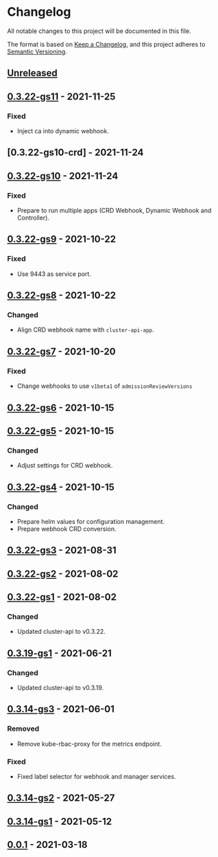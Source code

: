 # Changelog

All notable changes to this project will be documented in this file.

The format is based on [Keep a Changelog](https://keepachangelog.com/en/1.0.0/),
and this project adheres to [Semantic Versioning](https://semver.org/spec/v2.0.0.html).

## [Unreleased]

## [0.3.22-gs11] - 2021-11-25

### Fixed

- Inject ca into dynamic webhook.

## [0.3.22-gs10-crd] - 2021-11-24

## [0.3.22-gs10] - 2021-11-24

### Fixed

- Prepare to run multiple apps (CRD Webhook, Dynamic Webhook and Controller).

## [0.3.22-gs9] - 2021-10-22

### Fixed

- Use 9443 as service port.

## [0.3.22-gs8] - 2021-10-22

### Changed

- Align CRD webhook name with `cluster-api-app`.

## [0.3.22-gs7] - 2021-10-20

### Fixed

- Change webhooks to use `v1beta1` of `admissionReviewVersions`

## [0.3.22-gs6] - 2021-10-15

## [0.3.22-gs5] - 2021-10-15

### Changed

- Adjust settings for CRD webhook.

## [0.3.22-gs4] - 2021-10-15

### Changed

- Prepare helm values for configuration management.
- Prepare webhook CRD conversion.

## [0.3.22-gs3] - 2021-08-31

## [0.3.22-gs2] - 2021-08-02

## [0.3.22-gs1] - 2021-08-02

### Changed

- Updated cluster-api to v0.3.22.

## [0.3.19-gs1] - 2021-06-21

### Changed

- Updated cluster-api to v0.3.19.

## [0.3.14-gs3] - 2021-06-01

### Removed

- Remove kube-rbac-proxy for the metrics endpoint.

### Fixed

- Fixed label selector for webhook and manager services.

## [0.3.14-gs2] - 2021-05-27

## [0.3.14-gs1] - 2021-05-12

## [0.0.1] - 2021-03-18

[Unreleased]: https://github.com/giantswarm/cluster-api-control-plane-app/compare/v0.3.22-gs11...HEAD
[0.3.22-gs11]: https://github.com/giantswarm/cluster-api-control-plane-app/compare/v0.3.22-gs10...v0.3.22-gs11
[0.3.22-gs10]: https://github.com/giantswarm/cluster-api-control-plane-app/compare/v0.3.22-gs9...v0.3.22-gs10
[0.3.22-gs9]: https://github.com/giantswarm/cluster-api-control-plane-app/compare/v0.3.22-gs8...v0.3.22-gs9
[0.3.22-gs8]: https://github.com/giantswarm/cluster-api-control-plane-app/compare/v0.3.22-gs7...v0.3.22-gs8
[0.3.22-gs7]: https://github.com/giantswarm/cluster-api-control-plane-app/compare/v0.3.22-gs6...v0.3.22-gs7
[0.3.22-gs6]: https://github.com/giantswarm/cluster-api-control-plane-app/compare/v0.3.22-gs5...v0.3.22-gs6
[0.3.22-gs5]: https://github.com/giantswarm/cluster-api-control-plane-app/compare/v0.3.22-gs4...v0.3.22-gs5
[0.3.22-gs4]: https://github.com/giantswarm/cluster-api-control-plane-app/compare/v0.3.22-gs3...v0.3.22-gs4
[0.3.22-gs3]: https://github.com/giantswarm/cluster-api-control-plane-app/compare/v0.3.22-gs2...v0.3.22-gs3
[0.3.22-gs2]: https://github.com/giantswarm/cluster-api-control-plane-app/compare/v0.3.22-gs1...v0.3.22-gs2
[0.3.22-gs1]: https://github.com/giantswarm/cluster-api-control-plane-app/compare/v0.3.19-gs1...v0.3.22-gs1
[0.3.19-gs1]: https://github.com/giantswarm/cluster-api-control-plane-app/compare/v0.3.14-gs3...v0.3.19-gs1
[0.3.14-gs3]: https://github.com/giantswarm/cluster-api-control-plane-app/compare/v0.3.14-gs2...v0.3.14-gs3
[0.3.14-gs2]: https://github.com/giantswarm/cluster-api-control-plane-app/compare/v0.3.14-gs1...v0.3.14-gs2
[0.3.14-gs1]: https://github.com/giantswarm/cluster-api-control-plane-app/compare/v0.0.1...v0.3.14-gs1
[0.0.1]: https://github.com/giantswarm/cluster-api-control-plane-app/releases/tag/v0.0.1
